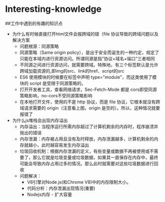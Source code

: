# Interesting-knowledge
##工作中遇到的有趣的知识点
* 为什么有时候直接打开html文件会报跨域的错（file 协议导致的跨域问题以及解决方案
   * 问题根源：同源策略 
   * 同源策略（Same origin policy），是出于安全而诞生的一种约定，规定了只能在本域内进行资源访问。所谓同源是指”协议+域名+端口”三者相同
   * 不同源之间进行资源访问，就需要跨域。特殊地，有三个标签默认是允许跨域加载资源的,即img的src、link的href、script的src
   * ES6 使用模块的时候要在标签中声明 type="module"，而这类使用了模块的 script 是受限于同源策略的。
   * 打开开发者工具，查看网络请求，Sec-Fetch-Mode 都是 cors即受同源策略影响，no-cors不受同源策略影响
   * 在本地打开文件，使用的不是 http 协议，而是 file 协议，它根本就没有跨域请求需要的 origin（注意看上图，origin 是空的）。所以，这种情况就要报错了
* 为什么js堆栈会出现内存溢出
  * 内存溢出：当程序运行所需内存超过了计算机剩余的内存时，程序崩溃并抛出的错误
  * 内存泄漏：内存被占用且没有及时释放，内存泄漏越多，计算机剩余的内存就越小，此时越容易发生内存溢出
  * 垃圾回收机制：根据内存泄漏的定义，有些变量或数据不再被使用或不需要了，那么它就是垃圾变量或垃圾数据，如果其一直保存在内存中，最终可能会导致内存占用过多的情况。那么此时就需要对这些垃圾数据进行回收
  * 问题解决：
     * V8引擎对Node.js(和Chrome V8)中的内存限制大小。
     * 代码分析：内存泄漏出现情况(重要)
     * Nodejs内存 - 扩大容量